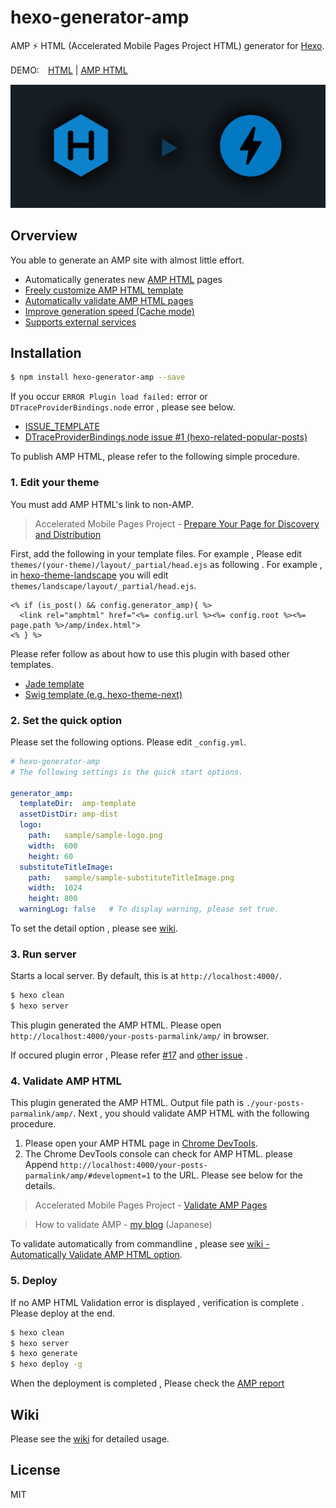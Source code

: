 # hexo-generator-amp

AMP ⚡ HTML (Accelerated Mobile Pages Project HTML) generator for [Hexo](https://github.com/hexojs/hexo).

DEMO:　[HTML](https://photo-tea.com/p/hexo-markdown-notation/) | [AMP HTML](https://photo-tea.com/p/hexo-markdown-notation/amp/#development=1)

![Screenshot](src/img/hexo2amp.png)

## Orverview

You able to generate an AMP site with almost little effort.

- Automatically generates new [AMP HTML](https://www.ampproject.org/docs/get_started/about-amp.html) pages
- [Freely customize AMP HTML template](https://github.com/tea3/hexo-generator-amp/wiki/More-Settings#to-customize-template)
- [Automatically validate AMP HTML pages](https://github.com/tea3/hexo-generator-amp/wiki/More-Settings#7-automatically-validate-amp-html-option)
- [Improve generation speed (Cache mode)](https://github.com/tea3/hexo-generator-amp/wiki/More-Settings#6-cache-option)
- [Supports external services](https://github.com/tea3/hexo-generator-amp/wiki/More-Settings#supports-external-services)



## Installation

``` bash
$ npm install hexo-generator-amp --save
```

If you occur `ERROR Plugin load failed:` error or `DTraceProviderBindings.node` error , please see below.

- [ISSUE_TEMPLATE](https://github.com/tea3/hexo-generator-amp/blob/master/.github/ISSUE_TEMPLATE.md)
- [DTraceProviderBindings.node issue #1 (hexo-related-popular-posts)](https://github.com/tea3/hexo-related-popular-posts/issues/1)

To publish AMP HTML, please refer to the following simple procedure.

### 1. Edit your theme

You must add AMP HTML's link to non-AMP.

> Accelerated Mobile Pages Project - [Prepare Your Page for Discovery and Distribution](https://www.ampproject.org/docs/get_started/create/prepare_for_discovery)

First, add the following in your template files. For example , Please edit `themes/(your-theme)/layout/_partial/head.ejs` as following .  For example , in [hexo-theme-landscape](https://github.com/hexojs/hexo-theme-landscape) you will edit `themes/landscape/layout/_partial/head.ejs`.

``` ejs
<% if (is_post() && config.generator_amp){ %>
  <link rel="amphtml" href="<%= config.url %><%= config.root %><%= page.path %>/amp/index.html">
<% } %>
```

Please refer follow as about how to use this plugin with based other templates.

- [Jade template](https://github.com/tea3/hexo-generator-amp/issues/13)
- [Swig template (e.g. hexo-theme-next)](https://github.com/tea3/hexo-generator-amp/issues/14)


### 2. Set the quick option

Please set the following options. Please edit `_config.yml`.

``` yaml
# hexo-generator-amp
# The following settings is the quick start options.

generator_amp:
  templateDir:  amp-template
  assetDistDir: amp-dist
  logo:
    path:   sample/sample-logo.png
    width:  600
    height: 60
  substituteTitleImage:
    path:   sample/sample-substituteTitleImage.png
    width:  1024
    height: 800
  warningLog: false   # To display warning, please set true.
```

To set the detail option , please see [wiki](https://github.com/tea3/hexo-generator-amp/wiki/More-Settings#options).

### 3. Run server

Starts a local server. By default, this is at `http://localhost:4000/`.

``` bash
$ hexo clean
$ hexo server
```

This plugin generated the AMP HTML. Please open `http://localhost:4000/your-posts-parmalink/amp/` in browser.

If occured plugin error , Please refer [#17](https://github.com/tea3/hexo-generator-amp/issues/17) and [other issue](https://github.com/tea3/hexo-generator-amp/issues?q=is%3Aissue+is%3Aclosed) .

### 4. Validate AMP HTML

This plugin generated the AMP HTML. Output file path is `./your-posts-parmalink/amp/`. Next , you should validate AMP HTML with the following procedure.

1. Please open your AMP HTML page in [Chrome DevTools](https://developers.google.com/web/tools/chrome-devtools/).
2. The Chrome DevTools console can check for AMP HTML. please Append `http://localhost:4000/your-posts-parmalink/amp/#development=1` to the URL. Please see below for the details.

> Accelerated Mobile Pages Project - [Validate AMP Pages](https://www.ampproject.org/docs/guides/validate.html)

> How to validate AMP - [my blog](https://photo-tea.com/p/how-to-validate-amp/) (Japanese)


To validate automatically from commandline , please see [wiki - Automatically Validate AMP HTML option](https://github.com/tea3/hexo-generator-amp/wiki/More-Settings#7-automatically-validate-amp-html-option).

### 5. Deploy

If no AMP HTML Validation error is displayed , verification is complete . Please deploy at the end.

``` bash
$ hexo clean
$ hexo server
$ hexo generate
$ hexo deploy -g
```

When the deployment is completed , Please check the [AMP report](https://support.google.com/webmasters/answer/6328309?hl=en)


## Wiki

Please see the [wiki](https://github.com/tea3/hexo-generator-amp/wiki/More-Settings) for detailed usage.


## License

MIT

[Hexo]: http://hexo.io/